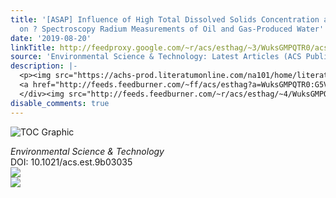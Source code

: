 ```yaml
---
title: '[ASAP] Influence of High Total Dissolved Solids Concentration and Ionic Composition
  on ? Spectroscopy Radium Measurements of Oil and Gas-Produced Water'
date: '2019-08-20'
linkTitle: http://feedproxy.google.com/~r/acs/esthag/~3/WuksGMPQTR0/acs.est.9b03035
source: 'Environmental Science & Technology: Latest Articles (ACS Publications)'
description: |-
  <p><img src="https://achs-prod.literatumonline.com/na101/home/literatum/publisher/achs/journals/content/esthag/0/esthag.ahead-of-print/acs.est.9b03035/20190819/images/medium/es9b03035_0005.gif" alt="TOC Graphic"/></p><div><cite>Environmental Science & Technology</cite></div><div>DOI: 10.1021/acs.est.9b03035</div><div class="feedflare">
  <a href="http://feeds.feedburner.com/~ff/acs/esthag?a=WuksGMPQTR0:G5VcJc877Vc:yIl2AUoC8zA"><img src="http://feeds.feedburner.com/~ff/acs/esthag?d=yIl2AUoC8zA" border="0"></img></a>
  </div><img src="http://feeds.feedburner.com/~r/acs/esthag/~4/WuksGMPQTR0" ...
disable_comments: true
---
```

<p><img src="https://achs-prod.literatumonline.com/na101/home/literatum/publisher/achs/journals/content/esthag/0/esthag.ahead-of-print/acs.est.9b03035/20190819/images/medium/es9b03035_0005.gif" alt="TOC Graphic"/></p><div><cite>Environmental Science & Technology</cite></div><div>DOI: 10.1021/acs.est.9b03035</div><div class="feedflare">
<a href="http://feeds.feedburner.com/~ff/acs/esthag?a=WuksGMPQTR0:G5VcJc877Vc:yIl2AUoC8zA"><img src="http://feeds.feedburner.com/~ff/acs/esthag?d=yIl2AUoC8zA" border="0"></img></a>
</div><img src="http://feeds.feedburner.com/~r/acs/esthag/~4/WuksGMPQTR0" ...